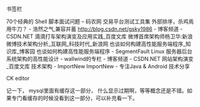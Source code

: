 
书签栏

70个经典的 Shell 脚本面试问题 – 码农网
交易平台测试工具集
外部排序，杀鸡焉用牛刀？ - 浩然之气,兼容并蓄 http://blog.csdn.net/gsky1986 - 博客频道 - CSDN.NET
滴滴打车架构演变及应用实践_百度文库
微博首席架构师杨卫华:新浪微博技术架构分析_互联网_科技时代_新浪网
也谈如何构建高性能服务端程序_知识库_博客园
也谈如何构建高性能服务端程序 - SegmentFault
Linux 服务器后台系统架构的高性能设计 - wallwind的专栏 - 博客频道 - CSDN.NET
网站架构演变_百度文库
技术架构 - ImportNew
ImportNew - 专注Java & Android 技术分享


CK editor

记一下，  mysql里面有缓存这一部分，  什么显示过期啊，等等概念还是不错。如果专门看缓存的时候没看到这一部分，可以补充看一下。